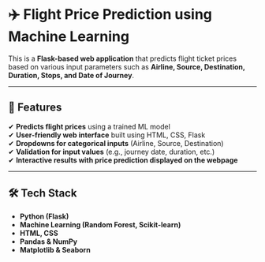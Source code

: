 # ✈️ Flight Price Prediction using Machine Learning  

This is a **Flask-based web application** that predicts flight ticket prices based on various input parameters such as **Airline, Source, Destination, Duration, Stops, and Date of Journey**.  

---

## 🚀 Features  

✔ **Predicts flight prices** using a trained ML model  
✔ **User-friendly web interface** built using HTML, CSS, Flask  
✔ **Dropdowns for categorical inputs** (Airline, Source, Destination)  
✔ **Validation for input values** (e.g., journey date, duration, etc.)  
✔ **Interactive results with price prediction displayed on the webpage** 


---

## 🛠️ Tech Stack  

- **Python (Flask)**  
- **Machine Learning (Random Forest, Scikit-learn)**  
- **HTML, CSS**  
- **Pandas & NumPy**  
- **Matplotlib & Seaborn** 